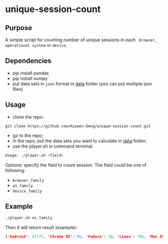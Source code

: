 # unique-session-count

## Purpose

A simple script for counting number of unique sessions in each ` browser`, `operational system` or `device`.


## Dependencies
- pip install pandas
- pip install numpy
- put data sets in `json` format in [data](data/) folder (you can put multiple json files)

## Usage
- clone the repo:
```
git clone https://github.com/Kaiwen-Deng/unique-session-count.git
```
- go to the repo;
- in the repo, put the data sets you want to calculate in [data](data/) folder;
- use the player.sh in command terminal: 
```bash
Usage: ./player.sh <field>
```
Options: specify the field to count session. The field could be one of following:
- `browser_family`
- `os_family`
- `device_family`

## Example

```bash
./player.sh os_family
```
Then it will return result (example):
```json
{'Android': 47172, 'Chrome OS': 86, 'Fedora': 10, 'Linux': 785, 'Mac OS X': 1809, 'Other': 7625, 'Ubuntu': 172, 'Windows 10': 18686, 'Windows 7': 15317, 'Windows 8': 462, 'Windows 8.1': 2366, 'Windows Phone': 97, 'Windows RT': 3, 'Windows RT 8.1': 1, 'Windows Vista': 83, 'Windows XP': 342, 'iOS': 13340}
```
